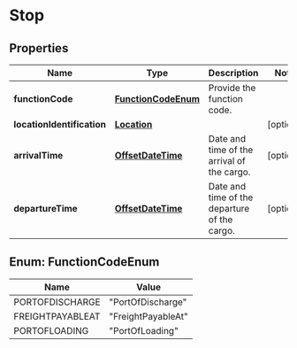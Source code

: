 # Stop

## Properties
Name | Type | Description | Notes
------------ | ------------- | ------------- | -------------
**functionCode** | [**FunctionCodeEnum**](#FunctionCodeEnum) | Provide the function code. | 
**locationIdentification** | [**Location**](Location.md) |  |  [optional]
**arrivalTime** | [**OffsetDateTime**](OffsetDateTime.md) | Date and time of the arrival of the cargo. |  [optional]
**departureTime** | [**OffsetDateTime**](OffsetDateTime.md) | Date and time of the departure of the cargo. |  [optional]

<a name="FunctionCodeEnum"></a>
## Enum: FunctionCodeEnum
Name | Value
---- | -----
PORTOFDISCHARGE | &quot;PortOfDischarge&quot;
FREIGHTPAYABLEAT | &quot;FreightPayableAt&quot;
PORTOFLOADING | &quot;PortOfLoading&quot;

